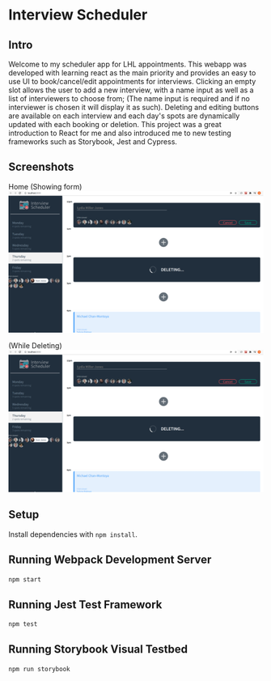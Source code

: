 # Interview Scheduler
## Intro
Welcome to my scheduler app for LHL appointments. This webapp was developed with learning react as the main priority and provides an easy to use UI to book/cancel/edit appointments for interviews. Clicking an empty slot allows the user to add a new interview, with a name input as well as a list of interviewers to choose from; (The name input is required and if no interviewer is chosen it will display it as such). Deleting and editing buttons are available on each interview and each day's spots are dynamically updated with each booking or deletion. 
This project was a great introduction to React for me and also introduced me to new testing frameworks such as Storybook, Jest and Cypress.

## Screenshots 
Home (Showing form)
![Home/While Editing](https://github.com/Matt-Chisholm/scheduler/blob/master/docs/Deleting.png?raw=true)


(While Deleting)
![Deleting](https://github.com/Matt-Chisholm/scheduler/blob/master/docs/Deleting.png?raw=true)

## Setup

Install dependencies with `npm install`.

## Running Webpack Development Server

```sh
npm start
```

## Running Jest Test Framework

```sh
npm test
```

## Running Storybook Visual Testbed

```sh
npm run storybook
```
